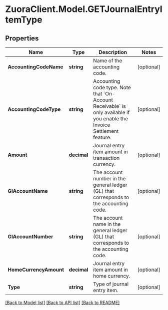 # ZuoraClient.Model.GETJournalEntryItemType

## Properties

Name | Type | Description | Notes
------------ | ------------- | ------------- | -------------
**AccountingCodeName** | **string** | Name of the accounting code.  | [optional] 
**AccountingCodeType** | **string** | Accounting code type.  Note that &#x60;On-Account Receivable&#x60; is only available if you enable the Invoice Settlement feature.   | [optional] 
**Amount** | **decimal** | Journal entry item amount in transaction currency.  | [optional] 
**GlAccountName** | **string** | The account number in the general ledger (GL) that corresponds to the accounting code.  | [optional] 
**GlAccountNumber** | **string** | The account name in the general ledger (GL) that corresponds to the accounting code.  | [optional] 
**HomeCurrencyAmount** | **decimal** | Journal entry item amount in home currency.  | [optional] 
**Type** | **string** | Type of journal entry item.  | [optional] 

[[Back to Model list]](../README.md#documentation-for-models) [[Back to API list]](../README.md#documentation-for-api-endpoints) [[Back to README]](../README.md)

